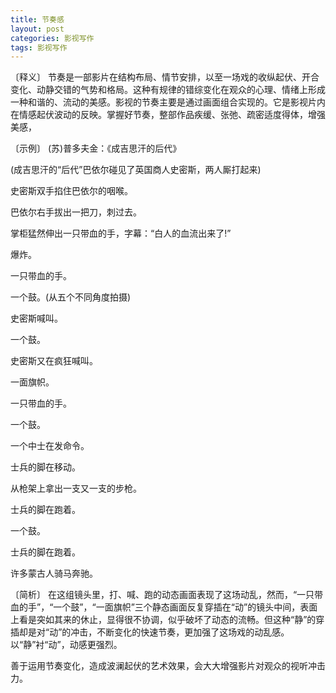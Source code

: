 ```yaml
---
title: 节奏感
layout: post
categories: 影视写作
tags: 影视写作
---
```


〔释义〕 节奏是一部影片在结构布局、情节安排，以至一场戏的收纵起伏、开合变化、动静交错的气势和格局。这种有规律的错综变化在观众的心理、情绪上形成一种和谐的、流动的美感。影视的节奏主要是通过画面组合实现的。它是影视片内在情感起伏波动的反映。掌握好节奏，整部作品疾缓、张弛、疏密适度得体，增强美感，

〔示例〕 (苏)普多夫金：《成吉思汗的后代》

(成吉思汗的“后代”巴依尔碰见了英国商人史密斯，两人厮打起来)

史密斯双手掐住巴依尔的咽喉。

巴依尔右手拔出一把刀，刺过去。

掌柜猛然伸出一只带血的手，字幕：“白人的血流出来了!”

爆炸。

一只带血的手。

一个鼓。(从五个不同角度拍摄)

史密斯喊叫。

一个鼓。

史密斯又在疯狂喊叫。

一面旗帜。

一只带血的手。

一个鼓。

一个中士在发命令。

士兵的脚在移动。

从枪架上拿出一支又一支的步枪。

士兵的脚在跑着。

一个鼓。

士兵的脚在跑着。

许多蒙古人骑马奔驰。

〔简析〕 在这组镜头里，打、喊、跑的动态画面表现了这场动乱，然而，“一只带血的手”，“一个鼓”，“一面旗帜”三个静态画面反复穿插在“动”的镜头中间，表面上看是突如其来的休止，显得很不协调，似乎破坏了动态的流畅。但这种“静”的穿插却是对“动”的冲击，不断变化的快速节奏，更加强了这场戏的动乱感。以“静”衬“动”，动感更强烈。

善于运用节奏变化，造成波澜起伏的艺术效果，会大大增强影片对观众的视听冲击力。 